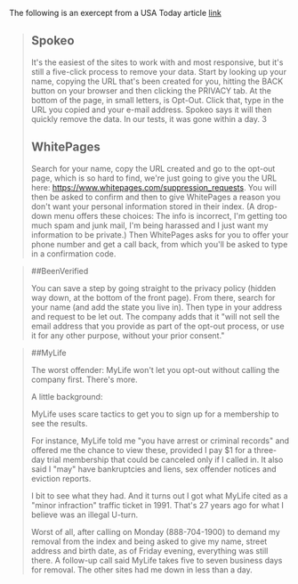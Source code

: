 The following is an exercept from a USA Today article [link](https://www.usatoday.com/story/tech/2019/12/09/how-remove-your-info-sites-like-mylife-spokeo-and-whitepages/2619131001/)
> ## Spokeo
>
> It's the easiest of the sites to work with and most responsive, but it's still a five-click process to remove your data. Start by looking up your name, copying the URL that's been created for you, hitting the BACK button on your browser and then clicking the PRIVACY tab. At the bottom of the page, in small letters, is Opt-Out. Click that, type in the URL you copied and your e-mail address. Spokeo says it will then quickly remove the data. In our tests, it was gone within a day.
3
> ## WhitePages
>
> Search for your name, copy the URL created and go to the opt-out page, which is so hard to find, we're just going to give you the URL here: https://www.whitepages.com/suppression_requests. You will then be asked to confirm and then to give WhitePages a reason you don't want your personal information stored in their index. (A drop-down menu offers these choices: The info is incorrect, I'm getting too much spam and junk mail, I'm being harassed and I just want my information to be private.) Then WhitePages asks for you to offer your phone number and get a call back, from which you'll be asked to type in a confirmation code. 

> ##BeenVerified 
>
> You can save a step by going straight to the privacy policy (hidden way down, at the bottom of the front page). From there, search for your name (and add the state you live in). Then type in your address and request to be let out. The company adds that it "will not sell the email address that you provide as part of the opt-out process, or use it for any other purpose, without your prior consent."

> ##MyLife
>
> The worst offender: MyLife won't let you opt-out without calling the company first. There's more.
>
> A little background: 
>
> MyLife uses scare tactics to get you to sign up for a membership to see the results. 
>
> For instance, MyLife told me "you have arrest or criminal records" and offered me the chance to view these, provided I pay $1 for a three-day trial membership that could be canceled only if I called in. It also said I "may" have bankruptcies and liens, sex offender notices and eviction reports. 
>
> I bit to see what they had. And it turns out I got what MyLife cited as a "minor infraction" traffic ticket in 1991. That's 27 years ago for what I believe was an illegal U-turn. 
>
> Worst of all, after calling on Monday (888-704-1900) to demand my removal from the index and being asked to give my name, street address and birth date, as of Friday evening, everything was still there. A follow-up call said MyLife takes five to seven business days for removal. The other sites had me down in less than a day.
